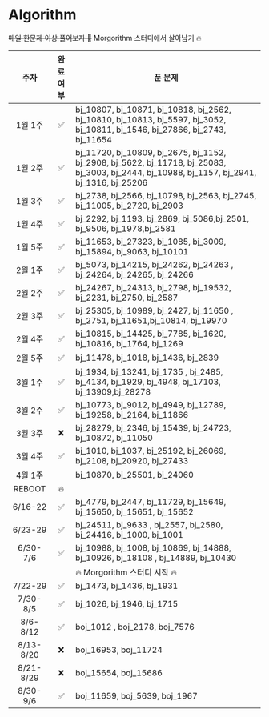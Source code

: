 # Algorithm

~~매일 한문제 이상 풀어보자 🐢~~
Morgorithm 스터디에서 살아남기 🔥

|   주차    | 완료 여부 | 푼 문제                                                                                                                                     |
| :-------: | :-------: | ------------------------------------------------------------------------------------------------------------------------------------------- |
|  1월 1주  |    ✅     | bj_10807, bj_10871, bj_10818, bj_2562, bj_10810, bj_10813, bj_5597, bj_3052, bj_10811, bj_1546, bj_27866, bj_2743, bj_11654                 |
|  1월 2주  |    ✅     | bj_11720, bj_10809, bj_2675, bj_1152, bj_2908, bj_5622, bj_11718, bj_25083, bj_3003, bj_2444, bj_10988, bj_1157, bj_2941, bj_1316, bj_25206 |
|  1월 3주  |    ✅     | bj_2738, bj_2566, bj_10798, bj_2563, bj_2745, bj_11005, bj_2720, bj_2903                                                                    |
|  1월 4주  |    ✅     | bj_2292, bj_1193, bj_2869, bj_5086,bj_2501, bj_9506, bj_1978,bj_2581                                                                        |
|  1월 5주  |    ✅     | bj_11653, bj_27323, bj_1085, bj_3009, bj_15894, bj_9063, bj_10101                                                                           |
|  2월 1주  |    ✅     | bj_5073, bj_14215, bj_24262, bj_24263 , bj_24264, bj_24265, bj_24266                                                                        |
|  2월 2주  |    ✅     | bj_24267, bj_24313, bj_2798, bj_19532, bj_2231, bj_2750, bj_2587                                                                            |
|  2월 3주  |    ✅     | bj_25305, bj_10989, bj_2427, bj_11650 , bj_2751, bj_11651,bj_10814, bj_19970                                                                |
|  2월 4주  |    ✅     | bj_10815, bj_14425, bj_7785, bj_1620, bj_10816, bj_1764, bj_1269                                                                            |
|  2월 5주  |    ✅     | bj_11478, bj_1018, bj_1436, bj_2839                                                                                                         |
|  3월 1주  |    ✅     | bj_1934, bj_13241, bj_1735 , bj_2485, bj_4134, bj_1929, bj_4948, bj_17103, bj_13909,bj_28278                                                |
|  3월 2주  |    ✅     | bj_10773, bj_9012, bj_4949, bj_12789, bj_19258, bj_2164, bj_11866                                                                           |
|  3월 3주  |    ❌     | bj_28279, bj_2346, bj_15439, bj_24723, bj_10872, bj_11050                                                                                   |
|  3월 4주  |    ✅     | bj_1010, bj_1037, bj_25192, bj_26069, bj_2108, bj_20920, bj_27433                                                                           |
|  4월 1주  |           | bj_10870, bj_25501, bj_24060                                                                                                                |
|  REBOOT   |    🔥     |
|  6/16-22  |    ✅     | bj_4779, bj_2447, bj_11729, bj_15649, bj_15650, bj_15651, bj_15652                                                                          |
|  6/23-29  |    ✅     | bj_24511, bj_9633 , bj_2557, bj_2580, bj_24416, bj_1000, bj_1001                                                                            |
| 6/30-7/6  |    ✅     | bj_10988, bj_1008, bj_10869, bj_14888, bj_10926, bj_18108 , bj_14889, bj_10430                                                              |
|           |           | 🔥 Morgorithm 스터디 시작 🔥                                                                                                                |
|  7/22-29  |    ✅     | bj_1473, bj_1436, bj_1931                                                                                                                   |
| 7/30-8/5  |    ✅     | bj_1026, bj_1946, bj_1715                                                                                                                   |
| 8/6-8/12  |    ✅     | boj_1012 , boj_2178, boj_7576                                                                                                               |
| 8/13-8/20 |    ❌     | boj_16953, boj_11724                                                                                                                        |
| 8/21-8/29 |    ❌     | boj_15654, boj_15686                                                                                                                        |
| 8/30-9/6  |    ✅     | boj_11659, boj_5639, boj_1967                                                                                                               |
